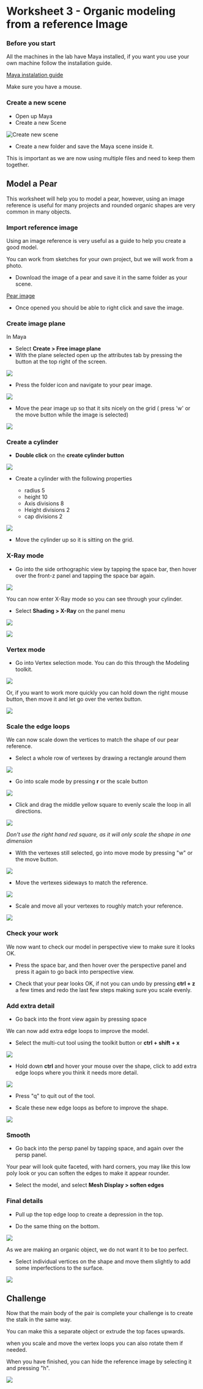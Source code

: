 # Worksheet 3 - Organic modeling from a reference Image

### Before you start

All the machines in the lab have Maya installed, if you want you use your own machine follow the installation guide.

[Maya instalation guide](https://www.uwe.ac.uk/study/it-services/software/specialist-software#autodesk_maya)

Make sure you have a mouse.

### Create a new scene

- Open up Maya
- Create a new Scene

![Create new scene](images/worksheet_3.1/new_scene.jpg)

- Create a new folder and save the Maya scene inside it. 

This is important as we are now using multiple files and need to keep them together.

## Model a Pear

This worksheet will help you to model a pear, however, using an image reference is useful for many projects and rounded organic shapes are very common in many objects.

### Import reference image

Using an image reference is very useful as a guide to help you create a good model.

You can work from sketches for your own project, but we will work from a photo.

- Download the image of a pear and save it in the same folder as your scene.

[Pear image](./assets_for_worksheets/pear_reference.jpg)

- Once opened you should be able to right click and save the image.

### Create image plane

In Maya

- Select **Create > Free image plane**
- With the plane selected open up the attributes tab by pressing the button at the top right of the screen.

![](images/worksheet_3.1/attribute_editor.jpg)

- Press the folder icon and navigate to your pear image.

![](images/worksheet_3.1/image_plane_image.png)

- Move the pear image up so that it sits nicely on the grid ( press 'w' or the move button while the image is selected)

![](images/worksheet_3.1/move_pear.png)

### Create a cylinder

- **Double click** on the **create cylinder button**

![](images/worksheet_3.1/create_cylinder.jpg)

- Create a cylinder with the following properties

	- radius 5
	- height 10
	- Axis divisions 8
	- Height divisions 2
	- cap divisions 2

![](images/worksheet_3.1/create_cylinder.png)

- Move the cylinder up so it is sitting on the grid.

### X-Ray mode

- Go into the side orthographic view by tapping the space bar, then hover over the front-z panel and tapping the space bar again.

![](images/worksheet_3.1/side_view.gif)

You can now enter X-Ray mode so you can see through your cylinder.

- Select **Shading > X-Ray** on the panel menu

![](images/worksheet_3.1/x-ray.png)

![](images/worksheet_3.1/xray_pear.png)

### Vertex mode

- Go into Vertex selection mode. You can do this through the Modeling toolkit.

![](images/worksheet_3.1/vertexes.png)

Or, if you want to work more quickly you can hold down the right mouse button, then move it and let go over the vertex button.

![](images/worksheet_3.1/right_click_vertexes.png)

### Scale the edge loops

We can now scale down the vertices to match the shape of our pear reference.

- Select a whole row of vertexes by drawing a rectangle around them

![](images/worksheet_3.1/select_vertecies.gif)

- Go into scale mode by pressing **r** or the scale button

![](images/worksheet_3.1/move_scale_rotate.jpg)

- Click and drag the middle yellow square to evenly scale the loop in all directions.

![](images/worksheet_3.1/scale_edge_loop_1.gif)

*Don't use the right hand red square, as it will only scale the shape in one dimension*

- With the vertexes still selected, go into move mode by pressing "w" or the move button.

![](images/worksheet_3.1/move_scale_rotate.jpg)

- Move the vertexes sideways to match the reference.

![](images/worksheet_3.1/move_edge_loop.gif)

- Scale and move all your vertexes to roughly match your reference.

![](images/worksheet_3.1/rough_match.png)

### Check your work

We now want to check our model in perspective view to make sure it looks OK.

- Press the space bar, and then hover over the perspective panel and press it again to go back into perspective view.

- Check that your pear looks OK, if not you can undo by pressing **ctrl + z** a few times and redo the last few steps making sure you scale evenly.

### Add extra detail

- Go back into the front view again by pressing space

We can now add extra edge loops to improve the model.

- Select the multi-cut tool using the toolkit button or **ctrl + shift + x**

![](images/worksheet_2/multi-cut.png)

- Hold down **ctrl** and hover your mouse over the shape, click to add extra edge loops where you think it needs more detail. 

![](images/worksheet_3.1/add_edge_loops.gif)

- Press "q" to quit out of the tool.

- Scale these new edge loops as before to improve the shape.

![](images/worksheet_3.1/improved_shape.png)

### Smooth 

- Go back into the persp panel by tapping space, and again over the persp panel.

Your pear will look quite faceted, with hard corners, you may like this low poly look or you can soften the edges to make it appear rounder.

- Select the model, and select **Mesh Display > soften edges**


### Final details

- Pull up the top edge loop to create a depression in the top.

- Do the same thing on the bottom.

![](images/worksheet_3.1/depression.png)

As we are making an organic object, we do not want it to be too perfect. 

- Select individual vertices on the shape and move them slightly to add some imperfections to the surface.

![](images/worksheet_3.1/imperfections.gif)

## Challenge

Now that the main body of the pair is complete your challenge is to create the stalk in the same way.

You can make this a separate object or extrude the top faces upwards.

when you scale and move the vertex loops you can also rotate them if needed.

When you have finished, you can hide the reference image by selecting it and pressing "h".

![](images/worksheet_3.1/finished_pear.png)



